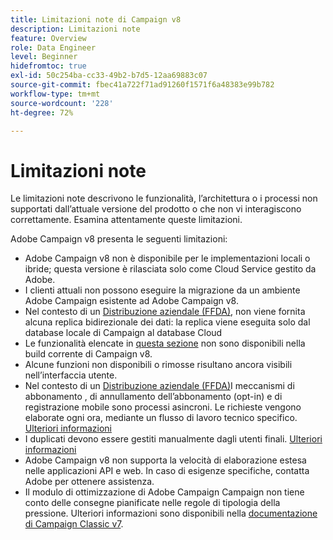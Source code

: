 ```yaml
---
title: Limitazioni note di Campaign v8
description: Limitazioni note
feature: Overview
role: Data Engineer
level: Beginner
hidefromtoc: true
exl-id: 50c254ba-cc33-49b2-b7d5-12aa69883c07
source-git-commit: fbec41a722f71ad91260f1571f6a48383e99b782
workflow-type: tm+mt
source-wordcount: '228'
ht-degree: 72%

---
```


# Limitazioni note

Le limitazioni note descrivono le funzionalità, l’architettura o i processi non supportati dall’attuale versione del prodotto o che non vi interagiscono correttamente. Esamina attentamente queste limitazioni.

Adobe Campaign v8 presenta le seguenti limitazioni:

* Adobe Campaign v8 non è disponibile per le implementazioni locali o ibride; questa versione è rilasciata solo come Cloud Service gestito da Adobe.
* I clienti attuali non possono eseguire la migrazione da un ambiente Adobe Campaign esistente ad Adobe Campaign v8.
* Nel contesto di un [Distribuzione aziendale (FFDA)](../architecture/enterprise-deployment.md), non viene fornita alcuna replica bidirezionale dei dati: la replica viene eseguita solo dal database locale di Campaign al database Cloud
* Le funzionalità elencate in [questa sezione](capability-matrix.md#gs-unavailable-features) non sono disponibili nella build corrente di Campaign v8.
* Alcune funzioni non disponibili o rimosse risultano ancora visibili nell’interfaccia utente.
* Nel contesto di un [Distribuzione aziendale (FFDA)](../architecture/enterprise-deployment.md)I meccanismi di abbonamento , di annullamento dell’abbonamento (opt-in) e di registrazione mobile sono processi asincroni. Le richieste vengono elaborate ogni ora, mediante un flusso di lavoro tecnico specifico. [Ulteriori informazioni](../architecture/replication.md#tech-wf)
* I duplicati devono essere gestiti manualmente dagli utenti finali. [Ulteriori informazioni](../architecture/keys.md)
* Adobe Campaign v8 non supporta la velocità di elaborazione estesa nelle applicazioni API e web. In caso di esigenze specifiche, contatta Adobe per ottenere assistenza.
* Il modulo di ottimizzazione di Adobe Campaign Campaign non tiene conto delle consegne pianificate nelle regole di tipologia della pressione. Ulteriori informazioni sono disponibili nella [documentazione di Campaign Classic v7](https://experienceleague.adobe.com/docs/campaign-classic/using/orchestrating-campaigns/campaign-optimization/pressure-rules.html?lang=it#setting-the-period).